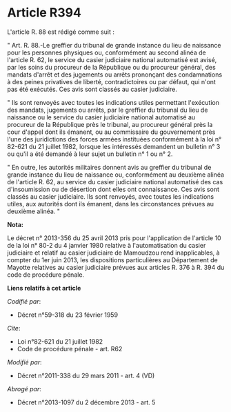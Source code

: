# Article R394

L'article R. 88 est rédigé comme suit : 

" Art. R. 88.-Le greffier du tribunal de grande instance du lieu de naissance pour les personnes physiques ou, conformément
au second alinéa de l'article R. 62, le service du casier judiciaire national automatisé est avisé, par les soins du
procureur de la République ou du procureur général, des mandats d'arrêt et des jugements ou arrêts prononçant des
condamnations à des peines privatives de liberté, contradictoires ou par défaut, qui n'ont pas été exécutés. Ces avis sont
classés au casier judiciaire. 

" Ils sont renvoyés avec toutes les indications utiles permettant l'exécution des mandats, jugements ou arrêts, par le
greffier du tribunal du lieu de naissance ou le service du casier judiciaire national automatisé au procureur de la
République près le tribunal, au procureur général près la cour d'appel dont ils émanent, ou au commissaire du gouvernement
près l'une des juridictions des forces armées instituées conformément à la loi n° 82-621 du 21 juillet 1982, lorsque les
intéressés demandent un bulletin n° 3 ou qu'il a été demandé à leur sujet un bulletin n° 1 ou n° 2. 

" En outre, les autorités militaires donnent avis au greffier du tribunal de grande instance du lieu de naissance ou,
conformément au deuxième alinéa de l'article R. 62, au service du casier judiciaire national automatisé des cas
d'insoumission ou de désertion dont elles ont connaissance. Ces avis sont classés au casier judiciaire. Ils sont renvoyés,
avec toutes les indications utiles, aux autorités dont ils émanent, dans les circonstances prévues au deuxième alinéa. "

**Nota:**

Le décret n° 2013-356 du 25 avril 2013 pris pour l'application de l'article 10 de la loi n° 80-2 du 4 janvier 1980 relative à
l'automatisation du casier judiciaire et relatif au casier judiciaire de Mamoudzou rend inapplicables, à compter du 1er juin
2013, les dispositions particulières au Département de Mayotte relatives au casier judiciaire prévues aux articles R. 376 à
R. 394 du code de procédure pénale.

**Liens relatifs à cet article**

_Codifié par_:

  - Décret n°59-318 du 23 février 1959

_Cite_:

  - Loi n°82-621 du 21 juillet 1982
  - Code de procédure pénale - art. R62

_Modifié par_:

  - Décret n°2011-338 du 29 mars 2011 - art. 4 (VD)

_Abrogé par_:

  - Décret n°2013-1097 du 2 décembre 2013 - art. 5
